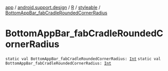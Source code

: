[app](../../../index.md) / [android.support.design](../../index.md) / [R](../index.md) / [styleable](index.md) / [BottomAppBar_fabCradleRoundedCornerRadius](./-bottom-app-bar_fab-cradle-rounded-corner-radius.md)

# BottomAppBar_fabCradleRoundedCornerRadius

`static val BottomAppBar_fabCradleRoundedCornerRadius: `[`Int`](https://kotlinlang.org/api/latest/jvm/stdlib/kotlin/-int/index.html)
`static val BottomAppBar_fabCradleRoundedCornerRadius: `[`Int`](https://kotlinlang.org/api/latest/jvm/stdlib/kotlin/-int/index.html)